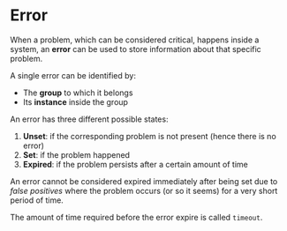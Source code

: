 # Error

When a problem, which can be considered critical, happens inside a system, an **error**
can be used to store information about that specific problem.

A single error can be identified by:

- The **group** to which it belongs
- Its **instance** inside the group

An error has three different possible states:

1. **Unset**: if the corresponding problem is not present (hence there is no error)
2. **Set**: if the problem happened
3. **Expired**: if the problem persists after a certain amount of time

An error cannot be considered expired immediately after being set due to
*false positives* where the problem occurs (or so it seems) for a very short period of time.

The amount of time required before the error expire is called `timeout`.

